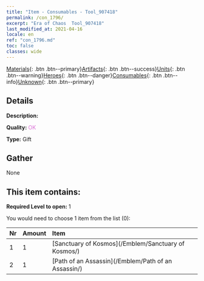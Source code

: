 ```yaml
---
title: "Item - Consumables - Tool_907418"
permalink: /con_1796/
excerpt: "Era of Chaos  Tool_907418"
last_modified_at: 2021-04-16
locale: en
ref: "con_1796.md"
toc: false
classes: wide
---
```

 [Materials](/Items/){: .btn .btn--primary}[Artifacts](/Items/Artifacts/){: .btn .btn--success}[Units](/Items/Units/){: .btn .btn--warning}[Heroes](/Items/Heroes/){: .btn .btn--danger}[Consumables](/Items/Consumables/){: .btn .btn--info}[Unknown](/Items/Unknown/){: .btn .btn--primary}

## Details
 **Description:** 

 **Quality:** <span style="color: #DA70D6">OK</span>

 **Type:** Gift

## Gather

  None

## This item contains:

 **Required Level to open:** 1

 You would need to choose 1 item from the list (0):

  | Nr | Amount |     Item    |
  |:---|:-------|:------------|
  | 1 | 1 | [Sanctuary of Kosmos](/Emblem/Sanctuary of Kosmos/) |  | 
  | 2 | 1 | [Path of an Assassin](/Emblem/Path of an Assassin/) |  | 
